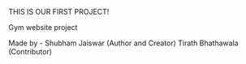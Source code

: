THIS IS OUR FIRST PROJECT!

Gym website project

Made by -
Shubham Jaiswar (Author and Creator)
Tirath Bhathawala (Contributor)